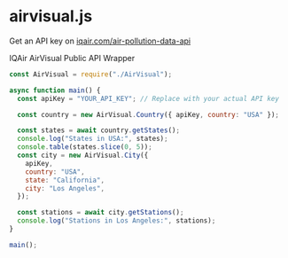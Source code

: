 # airvisual.js

Get an API key on [iqair.com/air-pollution-data-api](https://www.iqair.com/air-pollution-data-api])

IQAir AirVisual Public API Wrapper

```JavaScript
const AirVisual = require("./AirVisual");

async function main() {
  const apiKey = "YOUR_API_KEY"; // Replace with your actual API key

  const country = new AirVisual.Country({ apiKey, country: "USA" });

  const states = await country.getStates();
  console.log("States in USA:", states);
  console.table(states.slice(0, 5));
  const city = new AirVisual.City({
    apiKey,
    country: "USA",
    state: "California",
    city: "Los Angeles",
  });

  const stations = await city.getStations();
  console.log("Stations in Los Angeles:", stations);
}

main();
```
